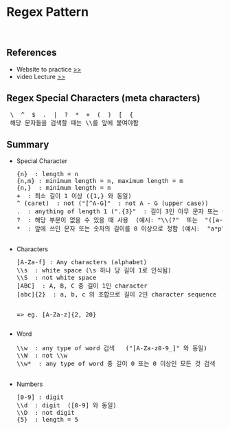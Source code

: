 # Regex Pattern
<br/>

<h2>References</h2>
<ul>
 <li>
  Website to practice
  <a href="https://regexone.com/">
   >>
  </a>
 </li>
 <li>
  video Lecture
  <a href="https://www.youtube.com/watch?v=s_PfopWcMwI">
   >>
  </a>
 </li>
 </ul>

<h2>Regex Special Characters (meta characters)</h2>
<pre>
 \  ^  $  .  |  ?  *  +  (  )  [  {
 해당 문자들을 검색할 때는 \\를 앞에 붙여야함
</pre>


<h2>Summary</h2>
<ul>
  <li>
   Special Character
   <pre>
{n}  : length = n
{n,m} : minimum length = n, maximum length = m
{n,}  : minimum length = n
+  : 최소 길이 1 이상 ({1,} 와 동일)
^ (caret)  : not ("[^A-G]"  : not A - G (upper case))
.  : anything of length 1 (".{3}"  : 길이 3인 아무 문자 또는 숫자)
?  : 해당 부분이 없을 수 있을 때 사용  (예시: "\\(?"  또는  "([a-z]{3})?")
*  : 앞에 쓰인 문자 또는 숫자의 길이를 0 이상으로 정함 (예시:  "a*p" - p, ap, aaap 등 찾음)
  </pre>
 </li>
 <li>
  Characters
  <pre>
[A-Za-f] : Any characters (alphabet)
\\s  : white space (\s 하나 당 길이 1로 인식됨)
\\S  : not white space 
[ABC]  : A, B, C 중 길이 1인 character
[abc]{2}  : a, b, c 의 조합으로 길이 2인 character sequence

=> eg. [A-Za-z]{2, 20}
  </pre>
 </li>
 <li>
  Word
  <pre>
\\w  : any type of word 검색   ("[A-Za-z0-9_]" 와 동일)
\\W  : not \\w
\\w*  : any type of word 중 길이 0 또는 0 이상인 모든 것 검색
  </pre>
 </li>
 <li>
  Numbers
  <pre>
[0-9] : digit		
\\d  : digit  ([0-9] 와 동일)
\\D  : not digit
{5}  : length = 5
  </pre>
 </li>
</ul>
